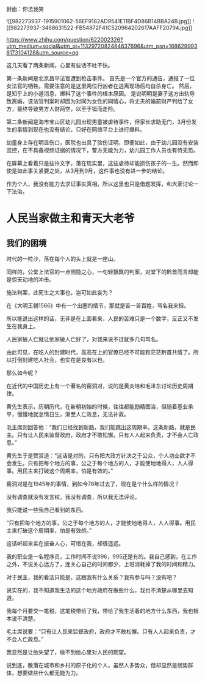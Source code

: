 
封面：你法我笑

![[982273937-1915901062-56EF9182AD9541E11BF4D86B14BBA24B.jpg]]
![[982273937-3468631522-FB54872F41C520964202617AAFF20794.jpg]]


https://www.zhihu.com/question/622002326?utm_medium=social&utm_oi=1132972082484637696&utm_psn=1686299938173104128&utm_source=qq


这几天看了两条新闻，心里有些话不吐不快。

第一条新闻是北京昌平法官遭到枪击事件。
首先是一个官方的通告，通报了一位女法官的牺牲。需要注意的是这里两位行凶者在逃离现场后均自杀身亡。
然后，是知乎上的小道消息，爆料了这个事件的根本原因。
是说明明是妻子这方出轨导致离婚，该法官判案时却因为对同为女性的同情心，将丈夫的婚前财产判给了女方，最终导致男方人财两空，以至于铤而走险。

第二条新闻是海市宝山区幼儿园出现男童被虐待事件，但家长求助无门，3月份发生的事情到现在也没有结论，只好在网络平台上进行爆料。

幼童身上存在明显伤口，医院也出具了验伤证明，即便如此，由于幼儿园没有安装监控，在不具备视频证据的情况下，警方无能为力，幼儿园工作人员也有恃无恐。

在屏幕上看着只是些许文字，落在现实里，这些虐待却能损伤孩子的一生。然而即使是如此事关紧要之处，从3月到9月，这件事也没有进一步的结论。

作为个人，我没有能力去求证事实真相，所以这里也只是借题发挥，和大家讨论一下法治。

# 人民当家做主和青天大老爷

## 我们的困境

时代的一粒沙，落在每个人的头上就是一座山。

同样的，公堂上法官的一点恻隐之心，一句轻飘飘的判案，对堂下的黔首而言却能是惊天动地的冲击。

施法判案，此死生之大事也，岂可如此妄为？

在《大明王朝1566》中有一个出圈的情节，那就是苦一苦百姓，骂名我来担。

所以能说出这样的话，无非是在上面看来，人民的苦难只是一个数字，反正又不发生在我身上。

人民家破人亡就让他家破人亡好了，对我来说不过就多几句骂名。

由此可见，在吃人的封建时代，高高在上的官僚已经不可能和茫茫黔首共情了。所以打倒封建吃人社会，也实在是良有以也。

那么如今呢？



在近代的中国历史上有一个著名的窑洞对，说的是黄炎培和毛泽东讨论历史周期律。

黄先生表示，历朝历代，在新朝初始的时候，往往都能励精图治，但随着基业承平，慢慢地就怠惰日生，渐至人亡政息，无法补救。

毛主席则回答他：“我们已经找到新路，我们能跳出这周期率。这条新路，就是民主。只有让人民来监督政府，政府才不敢松懈。只有人人起来负责，才不会人亡政息。”

黄先生于是赞赏道：“这话是对的，只有把大政方针决之于公众，个人功业欲才不会发生。只有把每个地方的事，公之于每个地方的人，才能使地地得人，人人得事。用民主来打破这个周期率，怕是有效的。”

窑洞对是在1945年的事情，到如今78年过去了，现在是个什么样的情况？

没有调查就没有发言权，我没有调查，所以我无法评论。

我只能说一些我自己看到的东西。

“只有把每个地方的事，公之于每个地方的人，才能使地地得人，人人得事。用民主来打破这个周期率，怕是有效的。”

这话听起来实在振奋人心，可惜在我，却很遥远。

我的职业是一名程序员，工作时间不说996，995还是有的。我自己感到，在工作之外，不说关心远方了，连关心自己的时间都少，上班消耗掉了我的时间和精力。

对于民主，我的看法只能是，这跟我有什么关系？我有参与吗？没有吧？

说实在的，我不知道我生活的这个地方政府在做些什么，我也不清楚从哪里去知道。

我每个月要交一笔税，这笔税带给了我，带给了我生活着的地方什么东西，我也根本说不清楚。

毛主席说要：“只有让人民来监督政府，政府才不敢松懈。只有人人起来负责，才不会人亡政息。”

我显然是让他失望了，做不到他心里对人民的期望。

说到底，散落在城市和乡村的原子化的个人，虽然人多势众，但却显然是弱势群体，想要做些什么都无能为力。



